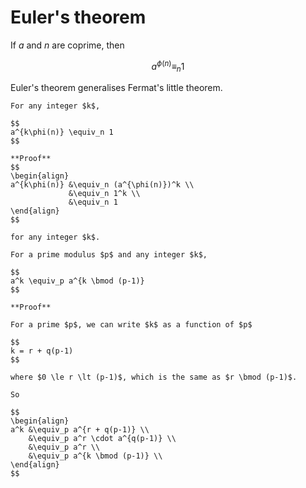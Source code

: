 # Euler's theorem

If $a$ and $n$ are coprime, then

$$
a^{\phi(n)} \equiv_n 1
$$

Euler's theorem generalises Fermat's little theorem.

```admonish note title="Corollary 1"
For any integer $k$,

$$
a^{k\phi(n)} \equiv_n 1
$$

**Proof**
$$
\begin{align}
a^{k\phi(n)} &\equiv_n (a^{\phi(n)})^k \\
             &\equiv_n 1^k \\
             &\equiv_n 1
\end{align}
$$

for any integer $k$.
```

```admonish note title="Corollary 2"
For a prime modulus $p$ and any integer $k$,

$$
a^k \equiv_p a^{k \bmod (p-1)}
$$

**Proof**

For a prime $p$, we can write $k$ as a function of $p$

$$
k = r + q(p-1)
$$

where $0 \le r \lt (p-1)$, which is the same as $r \bmod (p-1)$.

So

$$
\begin{align}
a^k &\equiv_p a^{r + q(p-1)} \\
    &\equiv_p a^r \cdot a^{q(p-1)} \\
    &\equiv_p a^r \\
    &\equiv_p a^{k \bmod (p-1)} \\
\end{align}
$$
```